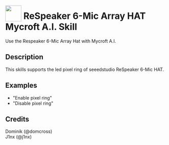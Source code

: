 # <img src='https://camo.githubusercontent.com/16b0193e895780987f64fdbef7551c4adbd4033f/68747470733a2f2f7261772e6769746861636b2e636f6d2f466f7274417765736f6d652f466f6e742d417765736f6d652f6d61737465722f737667732f736f6c69642f636f672e737667' card_color='#22a7f0' width='50' height='50' style='vertical-align:bottom'/> ReSpeaker 6-Mic Array HAT Mycroft A.I. Skill
Use the Respeaker 6-Mic Array Hat with Mycroft A.I.

## Description
This skills supports the led pixel ring of seeedstudio ReSpeaker 6-Mic HAT.

## Examples
 - "Enable pixel ring"
 - "Disable pixel ring"


## Credits
Dominik (@domcross)<br>
J1nx (@j1nx)


